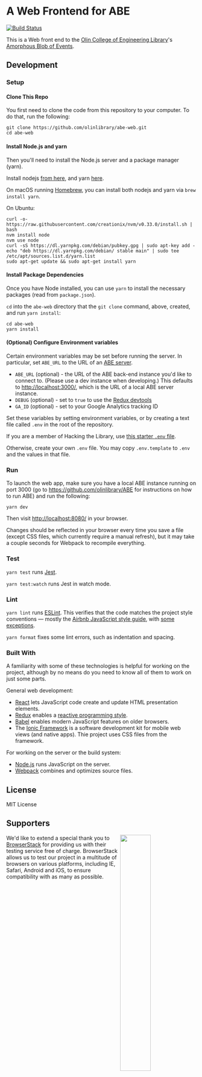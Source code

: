 # A Web Frontend for ABE

[![Build Status](https://travis-ci.org/olinlibrary/abe-web.svg?branch=dev)](https://travis-ci.org/olinlibrary/abe-web)

This is a Web front end to the [Olin College of Engineering
Library](http://www.olin.build)'s [Amorphous Blob of
Events](https://github.com/olinlibrary/ABE).

## Development

### Setup

#### Clone This Repo

You first need to clone the code from this repository to your computer. To do that, run the following:

```shell
git clone https://github.com/olinlibrary/abe-web.git
cd abe-web
```

#### Install Node.js and yarn

Then you'll need to install the Node.js server and a package manager (yarn).

Install nodejs [from
here](http://nodesource.com/blog/installing-node-js-tutorial-using-nvm-on-mac-os-x-and-ubuntu/),
and yarn [here](https://yarnpkg.com/en/).

On macOS running [Homebrew](https://brew.sh/), you can install both nodejs and
yarn via `brew install yarn`.

On Ubuntu:

    curl -o- https://raw.githubusercontent.com/creationix/nvm/v0.33.0/install.sh | bash
    nvm install node
    nvm use node
    curl -sS https://dl.yarnpkg.com/debian/pubkey.gpg | sudo apt-key add -
    echo "deb https://dl.yarnpkg.com/debian/ stable main" | sudo tee /etc/apt/sources.list.d/yarn.list
    sudo apt-get update && sudo apt-get install yarn

#### Install Package Dependencies

Once you have Node installed, you can use `yarn` to install the necessary packages (read from `package.json`).

`cd` into the `abe-web` directory that the `git clone` command, above, created,
and run `yarn install`:

```shell
cd abe-web
yarn install
```

#### (Optional) Configure Environment variables

Certain environment variables may be set before running the server. In
particular, set `ABE_URL` to the URL of an [ABE server](https://github.com/olinlibrary/abe).

* `ABE_URL` (optional) - the URL of the ABE back-end instance you'd like to
   connect to. (Please use a dev instance when developing.) This defaults to
   <http://localhost:3000/>, which is the URL of a local ABE server instance.
* `DEBUG` (optional) - set to `true` to use the [Redux
  devtools](https://github.com/zalmoxisus/redux-devtools-extension)
* `GA_ID` (optional) - set to your Google Analytics tracking ID

Set these variables by setting environment variables, or by creating a text file
called `.env` in the root of the repository.

If you are a member of Hacking the Library, use [this starter `.env`
file](https://docs.google.com/document/d/1CZ45xYT33sTi5xpFJF8BkEeniCRszaxcfwiBmvMdmbk/edit).

Otherwise, create your own `.env` file. You may copy `.env.template` to `.env`
and the values in that file.

### Run

To launch the web app, make sure you have a local ABE instance running on port
3000 (go to <https://github.com/olinlibrary/ABE> for instructions on how to run
ABE) and run the following:

    yarn dev

Then visit <http://localhost:8080/> in your browser.

Changes should be reflected in your browser every time you save a file (except
CSS files, which currently require a manual refresh), but it may take a couple
seconds for Webpack to recompile everything.

### Test

`yarn test` runs [Jest](https://facebook.github.io/jest/).

`yarn test:watch` runs Jest in watch mode.

### Lint

`yarn lint` runs [ESLint](https://eslint.org/). This verifies that the code
matches the project style conventions — mostly the [Airbnb JavaScript style
guide](https://github.com/airbnb/javascript), with [some
exceptions](./eslintrc.yml).

`yarn format` fixes some lint errors, such as indentation and spacing.

### Built With

A familiarity with some of these technologies is helpful for working on the project,
although by no means do you need to know all of them to work on just some parts.

General web development:

* [React](https://facebook.github.io/react/) lets JavaScript code create and
  update HTML presentation elements.
* [Redux](https://redux.js.org/) enables a [reactive programming
  style](https://en.wikipedia.org/wiki/Reactive_programming).
* [Babel](https://babeljs.io/) enables modern JavaScript features on older
  browsers.
* The [Ionic Framework](https://ionicframework.com/docs/) is a software
  development kit for mobile web views (and native apps). Thie project uses CSS
  files from the framework.

For working on the server or the build system:

* [Node.js](https://nodejs.org/en/https://nodejs.org/en/) runs JavaScript on the
  server.
* [Webpack](https://webpack.js.org/) combines and optimizes source files.

## License

MIT License

## Supporters

<a target="_blank" href="http://browserstack.com/" alt="BrowserStack"><img
align="right"
src="https://bstacksupport.zendesk.com/attachments/token/GVENo6DR01sT3B5jsNRfU0II7/?name=Logo-01.svg"
width="40%"></a>We'd like to extend a special thank you to
[BrowserStack](http://browserstack.com/) for providing us with their testing
service free of charge. BrowserStack allows us to test our project in a
multitude of browsers on various platforms, including IE, Safari, Android and
iOS, to ensure compatibility with as many as possible.
